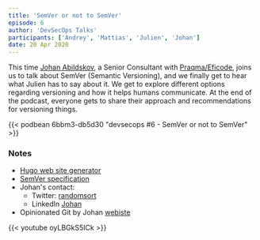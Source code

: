 ```yaml
---
title: 'SemVer or not to SemVer'
episode: 6
author: 'DevSecOps Talks'
participants: ['Andrey', 'Mattias', 'Julien', 'Johan']
date: 20 Apr 2020
---
```


This time [Johan Abildskov](https://twitter.com/randomsort),
a Senior Consultant with [Praqma/Eficode](https://www.praqma.com), joins us to talk about SemVer (Semantic Versioning),
and we finally get to hear what Julien has to say about it.
We get to explore different options regarding versioning and how it helps humans communicate.
At the end of the podcast, everyone gets to share their approach and recommendations for versioning things.

<!--more-->

<!-- Player -->

{{< podbean 6bbm3-db5d30 "devsecops #6 - SemVer or not to SemVer" >}}

### Notes

- [Hugo web site generator](https://gohugo.io)
- [SemVer specification](https://semver.org)
- Johan's contact:
  - Twitter: [randomsort](https://twitter.com/randomsort)
  - LinkedIn [Johan](https://www.linkedin.com/in/johanabildskov)
- Opinionated Git by Johan [webiste](https://opinionatedgit.com)

{{< youtube oyLBGkS5ICk >}}
